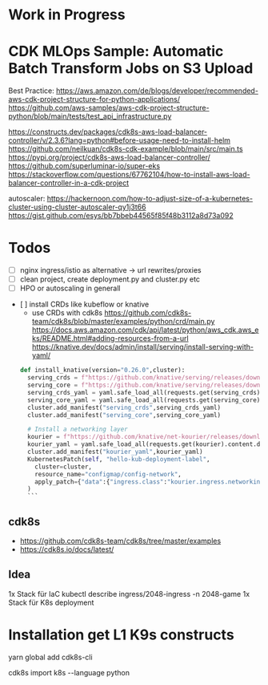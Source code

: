 # Work in Progress
# CDK MLOps Sample: Automatic Batch Transform Jobs on S3 Upload

Best Practice: https://aws.amazon.com/de/blogs/developer/recommended-aws-cdk-project-structure-for-python-applications/
https://github.com/aws-samples/aws-cdk-project-structure-python/blob/main/tests/test_api_infrastructure.py

https://constructs.dev/packages/cdk8s-aws-load-balancer-controller/v/2.3.6?lang=python#before-usage-need-to-install-helm
https://github.com/neilkuan/cdk8s-cdk-example/blob/main/src/main.ts
https://pypi.org/project/cdk8s-aws-load-balancer-controller/
https://github.com/superluminar-io/super-eks
https://stackoverflow.com/questions/67762104/how-to-install-aws-load-balancer-controller-in-a-cdk-project

autoscaler: https://hackernoon.com/how-to-adjust-size-of-a-kubernetes-cluster-using-cluster-autoscaler-qy1j3t66
https://gist.github.com/esys/bb7bbeb44565f85f48b3112a8d73a092


# Todos

- [ ] nginx ingress/istio as alternative -> url rewrites/proxies
- [ ] clean project, create deployment.py and cluster.py etc
- [ ] HPO or autoscaling in generall
- [ ] install CRDs like kubeflow or knative
    - use CRDs with cdk8s https://github.com/cdk8s-team/cdk8s/blob/master/examples/python/crd/main.py
         https://docs.aws.amazon.com/cdk/api/latest/python/aws_cdk.aws_eks/README.html#adding-resources-from-a-url
    https://knative.dev/docs/admin/install/serving/install-serving-with-yaml/
    ```python
    def install_knative(version="0.26.0",cluster):
      serving_crds = f"https://github.com/knative/serving/releases/download/v{version}/serving-crds.yaml"
      serving_core = f"https://github.com/knative/serving/releases/download/v{version}/serving-core.yaml"
      serving_crds_yaml = yaml.safe_load_all(requests.get(serving_crds).content.decode())
      serving_core_yaml = yaml.safe_load_all(requests.get(serving_core).content.decode())
      cluster.add_manifest("serving_crds",serving_crds_yaml)
      cluster.add_manifest("serving_core",serving_core_yaml)

      # Install a networking layer
      kourier = f"https://github.com/knative/net-kourier/releases/download/v{version}/kourier.yaml"
      kourier_yaml = yaml.safe_load_all(requests.get(kourier).content.decode())
      cluster.add_manifest("kourier_yaml",kourier_yaml)
      KubernetesPatch(self, "hello-kub-deployment-label",
        cluster=cluster,
        resource_name="configmap/config-network",
        apply_patch={"data":{"ingress.class":"kourier.ingress.networking.knative.dev"}},
      )
      ```
## cdk8s

* https://github.com/cdk8s-team/cdk8s/tree/master/examples
* https://cdk8s.io/docs/latest/
## Idea 

1x Stack für IaC
  kubectl describe ingress/2048-ingress -n 2048-game
1x Stack für K8s deployment


# Installation get L1 K9s constructs
yarn global add cdk8s-cli

cdk8s import k8s --language python